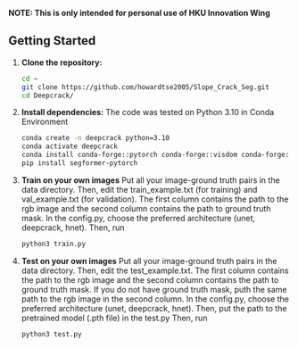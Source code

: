 **NOTE: This is only intended for personal use of HKU Innovation Wing**

## Getting Started
1.  **Clone the repository:**
    ```bash
    cd ~
    git clone https://github.com/howardtse2005/Slope_Crack_Seg.git
    cd Deepcrack/
    ```

2.  **Install dependencies:**
    The code was tested on Python 3.10 in Conda Environment
    ```bash
    conda create -n deepcrack python=3.10
    conda activate deepcrack
    conda install conda-forge::pytorch conda-forge::visdom conda-forge::opencv conda-forge::tqdm anaconda::numpy conda-forge::einops
    pip install segformer-pytorch
    ```
3.  **Train on your own images**
    Put all your image-ground truth pairs in the data directory. Then, edit the train_example.txt (for training) and val_example.txt (for validation). The first column contains the path to the rgb image and the second column contains the path to ground truth mask.
    In the config.py, choose the preferred architecture (unet, deepcrack, hnet).
    Then, run
    ```bash
    python3 train.py
    ```
4. **Test on your own images**
    Put all your image-ground truth pairs in the data directory. Then, edit the test_example.txt. The first column contains the path to the rgb image and the second column contains the path to ground truth mask. If you do not have ground truth mask, puth the same path to the rgb image in the second column.
    In the config.py, choose the preferred architecture (unet, deepcrack, hnet).
    Then, put the path to the pretrained model (.pth file) in the test.py
    Then, run
    ```bash
    python3 test.py
    ```
